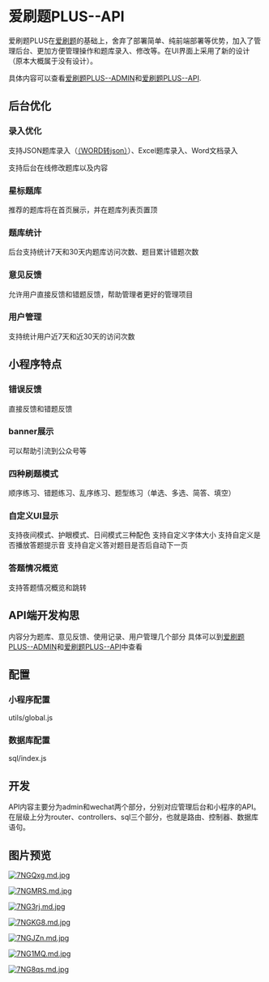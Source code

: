 # 爱刷题PLUS--API
爱刷题PLUS在[爱刷题](https://github.com/moke8/aishuati/)的基础上，舍弃了部署简单、纯前端部署等优势，加入了管理后台、更加方便管理操作和题库录入、修改等。在UI界面上采用了新的设计（原本大概属于没有设计）。

具体内容可以查看[爱刷题PLUS--ADMIN](https://github.com/moke8/aishuati-plus-admin/)和[爱刷题PLUS--API](https://github.com/moke8/aishuati-plus-api/).

## 后台优化

### 录入优化
支持JSON题库录入（[（WORD转json）](https://github.com/moke8/aishuati/)）、Excel题库录入、Word文档录入

支持后台在线修改题库以及内容

### 星标题库
推荐的题库将在首页展示，并在题库列表页置顶

### 题库统计
后台支持统计7天和30天内题库访问次数、题目累计错题次数

### 意见反馈
允许用户直接反馈和错题反馈，帮助管理者更好的管理项目

### 用户管理
支持统计用户近7天和近30天的访问次数

## 小程序特点

### 错误反馈
直接反馈和错题反馈

### banner展示
可以帮助引流到公众号等

### 四种刷题模式
顺序练习、错题练习、乱序练习、题型练习（单选、多选、简答、填空）

### 自定义UI显示
支持夜间模式、护眼模式、日间模式三种配色
支持自定义字体大小
支持自定义是否播放答题提示音
支持自定义答对题目是否后自动下一页

### 答题情况概览
支持答题情况概览和跳转

## API端开发构思
内容分为题库、意见反馈、使用记录、用户管理几个部分
具体可以到[爱刷题PLUS--ADMIN](https://github.com/moke8/aishuati-plus-admin/)和[爱刷题PLUS--API](https://github.com/moke8/aishuati-plus-api/)中查看

## 配置
### 小程序配置
utils/global.js

### 数据库配置
sql/index.js

## 开发
API内容主要分为admin和wechat两个部分，分别对应管理后台和小程序的API。
在层级上分为router、controllers、sql三个部分，也就是路由、控制器、数据库语句。

## 图片预览
[![7NGQxg.md.jpg](https://s4.ax1x.com/2022/01/16/7NGQxg.md.jpg)](https://imgtu.com/i/7NGQxg)

[![7NGMRS.md.jpg](https://s4.ax1x.com/2022/01/16/7NGMRS.md.jpg)](https://imgtu.com/i/7NGMRS)

[![7NG3rj.md.jpg](https://s4.ax1x.com/2022/01/16/7NG3rj.md.jpg)](https://imgtu.com/i/7NG3rj)

[![7NGKG8.md.jpg](https://s4.ax1x.com/2022/01/16/7NGKG8.md.jpg)](https://imgtu.com/i/7NGKG8)

[![7NGJZn.md.jpg](https://s4.ax1x.com/2022/01/16/7NGJZn.md.jpg)](https://imgtu.com/i/7NGJZn)

[![7NG1MQ.md.jpg](https://s4.ax1x.com/2022/01/16/7NG1MQ.md.jpg)](https://imgtu.com/i/7NG1MQ)

[![7NG8qs.md.jpg](https://s4.ax1x.com/2022/01/16/7NG8qs.md.jpg)](https://imgtu.com/i/7NG8qs)
